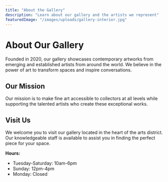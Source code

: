 ```yaml
---
title: "About the Gallery"
description: "Learn about our gallery and the artists we represent"
featuredImage: "/images/uploads/gallery-interior.jpg"
---
```


# About Our Gallery

Founded in 2020, our gallery showcases contemporary artworks from emerging and established artists from around the world. We believe in the power of art to transform spaces and inspire conversations.

## Our Mission

Our mission is to make fine art accessible to collectors at all levels while supporting the talented artists who create these exceptional works.

## Visit Us

We welcome you to visit our gallery located in the heart of the arts district. Our knowledgeable staff is available to assist you in finding the perfect piece for your space.

**Hours:**

- Tuesday-Saturday: 10am-6pm
- Sunday: 12pm-4pm
- Monday: Closed
